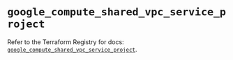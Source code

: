 # `google_compute_shared_vpc_service_project`

Refer to the Terraform Registry for docs: [`google_compute_shared_vpc_service_project`](https://registry.terraform.io/providers/hashicorp/google-beta/6.7.0/docs/resources/google_compute_shared_vpc_service_project).
